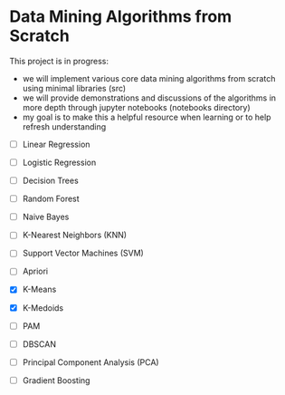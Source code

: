 # Data Mining Algorithms from Scratch

This project is in progress:
- we will implement various core data mining algorithms from scratch using minimal libraries (src)
- we will provide demonstrations and discussions of the algorithms in more depth through jupyter notebooks (notebooks directory)
- my goal is to make this a helpful resource when learning or to help refresh understanding

- [ ] Linear Regression
- [ ] Logistic Regression
- [ ] Decision Trees
- [ ] Random Forest
- [ ] Naive Bayes
- [ ] K-Nearest Neighbors (KNN)
- [ ] Support Vector Machines (SVM)
- [ ] Apriori
- [x] K-Means
- [x] K-Medoids
- [ ] PAM
- [ ] DBSCAN
- [ ] Principal Component Analysis (PCA)
- [ ] Gradient Boosting


